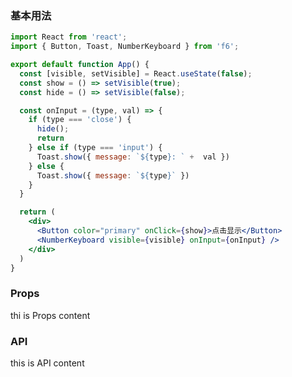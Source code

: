 <div class="block-panel"><h3>基本用法</h3>

```jsx
import React from 'react';
import { Button, Toast, NumberKeyboard } from 'f6';

export default function App() {
  const [visible, setVisible] = React.useState(false);
  const show = () => setVisible(true);
  const hide = () => setVisible(false);

  const onInput = (type, val) => {
    if (type === 'close') {
      hide();
      return 
    } else if (type === 'input') {
      Toast.show({ message: `${type}: ` +  val })
    } else {
      Toast.show({ message: `${type}` })
    }
  }

  return (
    <div>
      <Button color="primary" onClick={show}>点击显示</Button>
      <NumberKeyboard visible={visible} onInput={onInput} />
    </div>
  )
}
```
</div>

### Props

thi is Props content

### API

this is API content